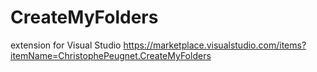 # CreateMyFolders
extension for Visual Studio
https://marketplace.visualstudio.com/items?itemName=ChristophePeugnet.CreateMyFolders 
